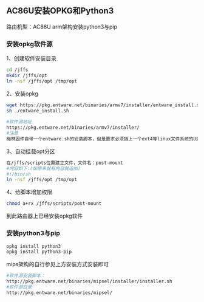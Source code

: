 ## AC86U安装OPKG和Python3

路由机型：AC86U arm架构安装python3与pip

### 安装opkg软件源

1、创建软件安装目录

```sh
cd /jffs
mkdir /jffs/opt
ln -nsf /jffs/opt /tmp/opt
```

2、安装opkg

```sh
wget https://pkg.entware.net/binaries/armv7/installer/entware_install.sh
sh ./entware_install.sh
 
#软件源地址
https://pkg.entware.net/binaries/armv7/installer/
#注意
梅林固件自带一个entware.sh的安装脚本，但是要求必须插上一个ext4等linux文件系统的U盘。这里下载的这个安装脚本不需要插u盘。如果你的路由器存储空间比较小，不建议使用本方法。
```


3、自动挂载opt分区

```sh
在/jffs/scripts位置建立文件，文件名：post-mount
#内容如下:(如原来就有内容就追加)
#!/bin/sh
ln -nsf /jffs/opt /tmp/opt
```

4、给脚本增加权限

```sh
chmod a+rx /jffs/scripts/post-mount 
```

到此路由器上已经安装opkg软件

### 安装python3与pip

```sh
opkg install python3
opkg install python3-pip
```

mips架构的自行参见上方安装方式安装即可

```sh
#软件源安装脚本：
http://pkg.entware.net/binaries/mipsel/installer/installer.sh
#软件源目录
http://pkg.entware.net/binaries/mipsel/
```